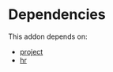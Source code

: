 # Dependencies

This addon depends on:

- [project](https://github.com/bringout/oca-ocb-project/tree/0112fcb0c9766c2d5bf735c19a409b3524c53336/odoo-bringout-oca-ocb-project)
- [hr](https://github.com/bringout/oca-ocb-hr/tree/7fb3fb6283239c624dcbacc56df725f7a52d28aa/odoo-bringout-oca-ocb-hr)
